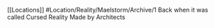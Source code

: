 [[Locations]]
#Location/Reality/Maelstorm/Archive/1
Back when it was called Cursed Reality 
Made by Architects